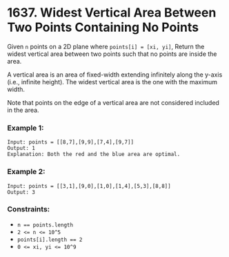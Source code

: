 # 1637. Widest Vertical Area Between Two Points Containing No Points

Given `n` points on a 2D plane where `points[i] = [xi, yi]`, Return the widest vertical area between two points such that no points are inside the area.

A vertical area is an area of fixed-width extending infinitely along the y-axis (i.e., infinite height). The widest vertical area is the one with the maximum width.

Note that points on the edge of a vertical area are not considered included in the area.

### Example 1:

```
Input: points = [[8,7],[9,9],[7,4],[9,7]]
Output: 1
Explanation: Both the red and the blue area are optimal.
```

### Example 2:

```
Input: points = [[3,1],[9,0],[1,0],[1,4],[5,3],[8,8]]
Output: 3
```

### Constraints:

- `n == points.length`
- `2 <= n <= 10^5`
- `points[i].length == 2`
- `0 <= xi, yi <= 10^9`
